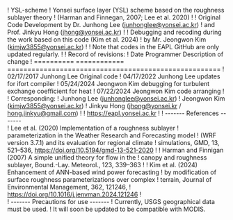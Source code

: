  ! YSL-scheme
! Yonsei surface layer (YSL) scheme based on the roughness sublayer theory 
! (Harman and Finnegan, 2007; Lee et al. 2020)
!
! Original Code Development by Dr. Junhong Lee (junhonglee@yonsei.ac.kr) 
! and Prof. Jinkyu Hong (jhong@yonsei.ac.kr)
!
! Debugging and recoding during the work based on this code (Kim et al. 2024) 
! by Mr. Jeongwon Kim (kimjw3855@yonsei.ac.kr)
!
! Note that codes in the EAPL GitHub are only updated regularly.
!
!      Record of revisions:
!      Date         Programmer                    Description of change
!    ==========     ============     =====================================================
!    02/17/2017     Junhong Lee      Original code
!    04/17/2022     Junhong Lee      updates for ifort compiler
!    05/24/2024     Jeongwon Kim     debugging for turbulent exchange coefficient for heat
!    07/22/2024     Jeongwon Kim     code arranging
!
!     Corresponding: 
! Junhong Lee (junhonglee@yonsei.ac.kr)
! Jeongwon Kim (kimjw3855@yonsei.ac.kr)
! Jinkyu Hong (jhong@yonsei.kr / hong.jinkyu@gmail.com) 
!
! https://eapl.yonsei.ac.kr
!
! ------- References -------  
!  Lee et al. (2020) Implementation of a roughness sublayer 
! parameterization in the Weather Research and Forecasting model 
! (WRF version 3.7.1) and its evaluation for regional climate 
! simulations, GMD, 13, 521–536, https://doi.org/10.5194/gmd-13-521-2020
!
!  Harman and Finnigan (2007) A simple unified theory for flow in the 
! canopy and roughness sublayer, Bound.-Lay. Meteorol., 123, 339–363
!
!  Kim et al. (2024) Enhancement of ANN-based wind power forecasting 
! by modification of surface roughness parameterizations over complex 
! terrain, Journal of Environmental Management, 362, 121246, 
! https://doi.org/10.1016/j.jenvman.2024.121246
!	
! ------- Precautions for use -------
!  Currently, USGS geographical data must be used.
! It will soon be updated to be compatible with MODIS.
